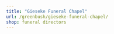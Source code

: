 ```yaml
---
title: "Gieseke Funeral Chapel"
url: /greenbush/gieseke-funeral-chapel/
shop: funeral directors
---
```


